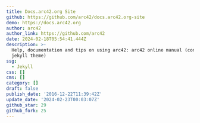 ```yaml
---
title: Docs.arc42.org Site
github: https://github.com/arc42/docs.arc42.org-site
demo: https://docs.arc42.org
author: arc42
author_link: https://github.com/arc42
date: 2024-02-18T05:54:41.444Z
description: >-
  Help, documentation and tips on using arc42: arc42 online manual (content and
  jekyll theme)
ssg:
  - Jekyll
css: []
cms: []
category: []
draft: false
publish_date: '2016-12-22T11:39:42Z'
update_date: '2024-02-23T00:03:07Z'
github_star: 29
github_fork: 25
---
```

